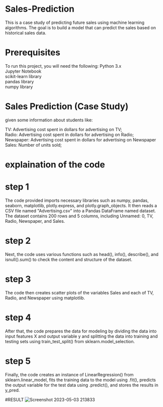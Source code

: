 # Sales-Prediction 
This is a case study of predicting future sales using machine learning algorithms. The goal is to build a model that can predict the sales based on historical sales data.

# Prerequisites
To run this project, you will need the following:
Python 3.x             
Jupyter Notebook            
scikit-learn library          
pandas library       
numpy library           

# Sales Prediction (Case Study)        
given some information about students like:         

TV: Advertising cost spent in dollars for advertising on TV;              
Radio: Advertising cost spent in dollars for advertising on Radio;          
Newspaper: Advertising cost spent in dollars for advertising on Newspaper               
Sales: Number of units sold;                      

# explaination of the code 

# step 1
The code provided imports necessary libraries such as numpy, pandas, seaborn, matplotlib, plotly.express, and plotly.graph_objects. It then reads a CSV file named "Advertising.csv" into a Pandas DataFrame named dataset. The dataset contains 200 rows and 5 columns, including Unnamed: 0, TV, Radio, Newspaper, and Sales.

# step 2
Next, the code uses various functions such as head(), info(), describe(), and isnull().sum() to check the content and structure of the dataset.


# step 3
The code then creates scatter plots of the variables Sales and each of TV, Radio, and Newspaper using matplotlib.


# step 4
After that, the code prepares the data for modeling by dividing the data into input features X and output variable y and splitting the data into training and testing sets using train_test_split() from sklearn.model_selection.


# step 5
Finally, the code creates an instance of LinearRegression() from sklearn.linear_model, fits the training data to the model using .fit(), predicts the output variable for the test data using .predict(), and stores the results in y_pred. 

#RESULT
![Screenshot 2023-05-03 213833](https://user-images.githubusercontent.com/120399980/235975939-ba7b3114-560a-423c-b957-9ea00f9b1d9e.png)

